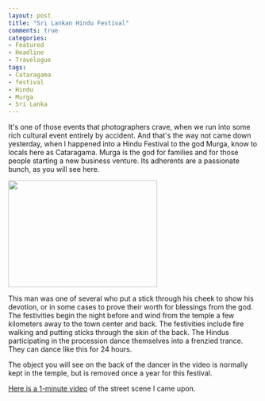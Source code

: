 ```yaml
---
layout: post
title: "Sri Lankan Hindu Festival"
comments: true
categories:
- Featured
- Headline
- Travelogue
tags:
- Cataragama
- festival
- Hindu
- Murga
- Sri Lanka
---
```

It's one of those events that photographers crave, when we run into some rich cultural event entirely by accident. And that's the way not came down yesterday, when I happened into a Hindu Festival to the god Murga, know to locals here as Cataragama. Murga is the god for families and for those people starting a new business venture. Its adherents are a passionate bunch, as you will see here.

<a href="http://blog.lesterpickerphoto.com/wp-content/uploads/2012/04/DSC_10661.jpg"><img class="alignnone size-medium wp-image-2059" title="DSC_1066" src="http://blog.lesterpickerphoto.com/wp-content/uploads/2012/04/DSC_10661-300x215.jpg" alt="" width="300" height="215"></a>

This man was one of several who put a stick through his cheek to show his devotion, or in some cases to prove their worth for blessings from the god. The festivities begin the night before and wind from the temple a few kilometers away to the town center and back. The festivities include fire walking and putting sticks through the skin of the back. The Hindus participating in the procession dance themselves into a frenzied trance. They can dance like this for 24 hours.

The object you will see on the back of the dancer in the video is normally kept in the temple, but is removed once a year for this festival.

<a href="http://youtu.be/PJCO1VoMtnU">Here is a 1-minute video</a> of the street scene I came upon.